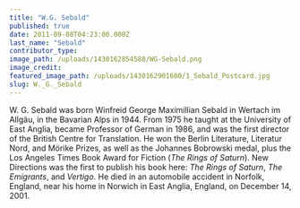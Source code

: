 ```yaml
---
title: "W.G. Sebald"
published: true
date: 2011-09-08T04:23:00.000Z
last_name: "Sebald"
contributor_type:
image_path: /uploads/1430162854588/WG-Sebald.png
image_credit:
featured_image_path: /uploads/1430162901600/1_Sebald_Postcard.jpg
slug: W._G._Sebald
---
```


W. G. Sebald was born Winfreid George Maximillian Sebald in Wertach im Allgäu, in the Bavarian Alps in 1944. From 1975 he taught at the University of East Anglia, became Professor of German in 1986, and was the first director of the British Centre for Translation. He won the Berlin Literature, Literatur Nord, and Mörike Prizes, as well as the Johannes Bobrowski medal, plus the Los Angeles Times Book Award for Fiction (_The Rings of Saturn_). New Directions was the first to publish his book here: _The Rings of Saturn_, _The Emigrants_, and _Vertigo_. He died in an automobile accident in Norfolk, England, near his home in Norwich in East Anglia, England, on December 14, 2001.

